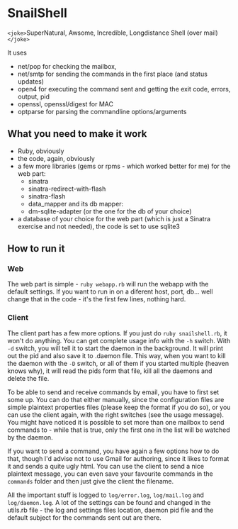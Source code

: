 SnailShell
==========
`<joke>`SuperNatural, Awsome, Incredible, Longdistance Shell (over
mail)`</joke>`

It uses 
- net/pop for checking the mailbox,
- net/smtp for sending the commands in the first place (and status updates)
- open4 for executing the command sent and getting the exit code, errors, output, pid
- openssl, openssl/digest for MAC
- optparse for parsing the commandline options/arguments

What you need to make it work
-----------------------------
- Ruby, obviously
- the code, again, obviously
- a few more libraries (gems or rpms - which worked better for me) for the web part:
  - sinatra
  - sinatra-redirect-with-flash
  - sinatra-flash
  - data\_mapper and its db mapper:
  - dm-sqlite-adapter (or the one for the db of your choice)
- a database of your choice for the web part (which is just a Sinatra exercise
  and not needed), the code is set to use sqlite3

How to run it
-------------
### Web
The web part is simple - `ruby webapp.rb` will run the webapp with the default settings. 
If you want to run in on a diferent host, port, db... well change that in the code - it's 
the first few lines, nothing hard.

### Client
The client part has a few more options. If you just do `ruby snailshell.rb`, it won't do 
anything. You can get complete usage info with the `-h` switch. With `-d` switch, you will 
tell it to start the daemon in the background. It will print out the pid and also save it 
to .daemon file. This way, when you want to kill the daemon with the `-D` switch, or all 
of them if you started multiple (heaven knows why), it will read the pids form that file, 
kill all the daemons and delete the file.

To be able to send and receive commands by email, you have to first set some up.
You can do that either manually, since the configuration files are simple plaintext 
properties files (please keep the format if you do so), or you can use the client again, 
with the right switches (see the usage message). You might have noticed it is possible to 
set more than one mailbox to send commands to - while that is true, only the first one in 
the list will be watched by the daemon.

If you want to send a command, you have again a few options how to do that, though I'd 
advise not to use Gmail for authoring, since it likes to format it and sends a quite ugly 
html. You can use the client to send a nice plaintext message, you can even save
your favourite commands in the `commands` folder and then just give the client
the filename.

All the important stuff is logged to `log/error.log`, `log/mail.log` and `log/daemon.log`.
A lot of the settings can be found and changed in the utils.rb file - the log and 
settings files location, daemon pid file and the default subject for the commands sent 
out are there.
